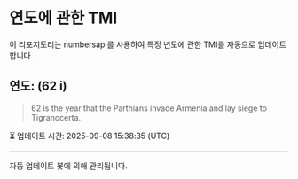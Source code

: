 
# 연도에 관한 TMI

이 리포지토리는 numbersapi를 사용하여 특정 년도에 관한 TMI를 자동으로 업데이트합니다.

## 연도: (62 i)
> 62 is the year that the Parthians invade Armenia and lay siege to Tigranocerta.

⏳ 업데이트 시간: 2025-09-08 15:38:35 (UTC)

---
자동 업데이트 봇에 의해 관리됩니다.
